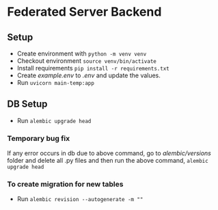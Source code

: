 # Federated Server Backend

## Setup

- Create environment with `python -m venv venv`
- Checkout environment `source venv/bin/activate`
- Install requirements `pip install -r requirements.txt`
- Create _example.env_ to _.env_ and update the values.
- Run `uvicorn main-temp:app`

## DB Setup

- Run `alembic upgrade head`

### Temporary bug fix

If any error occurs in db due to above command, go to _alembic/versions_ folder and delete all .py files and then run the above command, `alembic upgrade head`

### To create migration for new tables

- Run `alembic revision --autogenerate -m ""`
